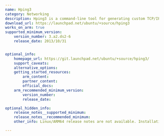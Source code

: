 ```yaml
---
name: Hping3
category: Networking
description: Hping3 is a command-line tool for generating custom TCP/IP packets, widely used for network testing, firewall auditing, and security assessments.
download_url: https://launchpad.net/ubuntu/+source/hping3
works_on_arm: true
supported_minimum_version:
    version_number: 3.a2.ds2-6
    release_date: 2013/10/31


optional_info:
    homepage_url: https://git.launchpad.net/ubuntu/+source/hping3/
    support_caveats:
    alternative_options:
    getting_started_resources:
        arm_content:
        partner_content:
        official_docs:
    arm_recommended_minimum_version:
        version_number:
        release_date:

optional_hidden_info:
    release_notes__supported_minimum:
    release_notes__recommended_minimum:
    other_info: Linux/ARM64 release notes are not available. Installation and Testing were done using "apt install hping3". The minimum version of hping3 3.a2.ds2-6 corresponds to ubuntu:14.04 and 3.a2.ds2-10 to ubuntu:22.04.

---
```

